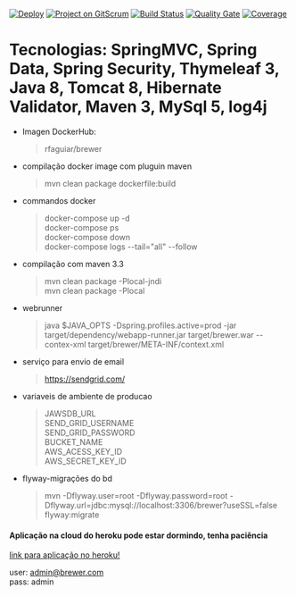 [![Deploy](https://www.herokucdn.com/deploy/button.png)](https://brewer-springmvc-app1.herokuapp.com) [![Project on GitScrum](https://gitscrum.com/badges/project.svg?project=rfaguiar/springmvc-app1)](https://gitscrum.com/projects/rfaguiar/springmvc-app1)
[![Build Status](https://travis-ci.org/rfaguiar/spring-mvc-brewer.svg?branch=master)](https://travis-ci.org/rfaguiar/spring-mvc-brewer) [![Quality Gate](https://sonarcloud.io/api/project_badges/measure?project=com.brewer%3Abrewer&metric=alert_status)](https://sonarcloud.io/dashboard?id=com.brewer%3Abrewer) [![Coverage](https://sonarcloud.io/api/project_badges/measure?project=com.brewer%3Abrewer&metric=coverage)](https://sonarcloud.io/component_measures?id=com.brewer%3Abrewer&metric=coverage)   

# Tecnologias: SpringMVC, Spring Data, Spring Security, Thymeleaf 3, Java 8, Tomcat 8, Hibernate Validator, Maven 3, MySql 5, log4j  
* Imagen DockerHub:  
    > rfaguiar/brewer  
* compilação docker image com pluguin maven  
    > mvn clean package dockerfile:build  
* commandos docker  
    > docker-compose up -d  
    > docker-compose ps  
    > docker-compose down  
    > docker-compose logs --tail="all" --follow  
* compilação com maven 3.3  
    > mvn clean package -Plocal-jndi  
    > mvn clean package -Plocal
* webrunner  
    > java $JAVA_OPTS -Dspring.profiles.active=prod -jar target/dependency/webapp-runner.jar target/brewer.war --contex-xml target/brewer/META-INF/context.xml
* serviço para envio de email  
    > https://sendgrid.com/  
* variaveis de ambiente de producao  
    > JAWSDB_URL  
    > SEND_GRID_USERNAME  
    > SEND_GRID_PASSWORD  
    > BUCKET_NAME  
    > AWS_ACESS_KEY_ID  
    > AWS_SECRET_KEY_ID  

* flyway-migrações do bd  
    > mvn -Dflyway.user=root -Dflyway.password=root -Dflyway.url=jdbc:mysql://localhost:3306/brewer?useSSL=false flyway:migrate  

#### Aplicação na cloud do heroku pode estar dormindo, tenha paciência  
    
[link para aplicação no heroku!](https://brewer-springmvc-app1.herokuapp.com)  
    
user: admin@brewer.com  
pass: admin  
